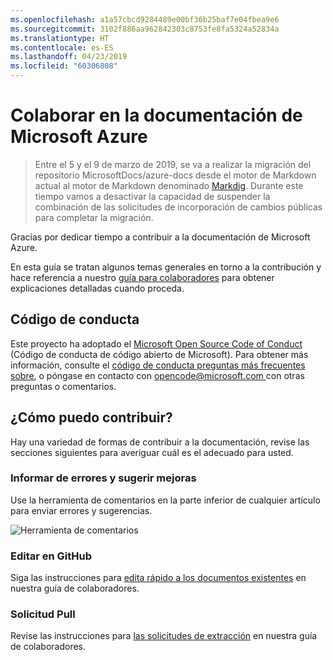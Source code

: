 ```yaml
---
ms.openlocfilehash: a1a57cbcd9284489e00bf36b25baf7e04fbea9e6
ms.sourcegitcommit: 3102f886aa962842303c8753fe8fa5324a52834a
ms.translationtype: HT
ms.contentlocale: es-ES
ms.lasthandoff: 04/23/2019
ms.locfileid: "60306808"
---
```

# <a name="contributing-to-microsoft-azure-documentation"></a>Colaborar en la documentación de Microsoft Azure

> Entre el 5 y el 9 de marzo de 2019, se va a realizar la migración del repositorio MicrosoftDocs/azure-docs desde el motor de Markdown actual al motor de Markdown denominado [Markdig](https://github.com/lunet-io/markdig). Durante este tiempo vamos a desactivar la capacidad de suspender la combinación de las solicitudes de incorporación de cambios públicas para completar la migración.

Gracias por dedicar tiempo a contribuir a la documentación de Microsoft Azure.

En esta guía se tratan algunos temas generales en torno a la contribución y hace referencia a nuestro [guía para colaboradores](https://docs.microsoft.com/contribute) para obtener explicaciones detalladas cuando proceda.

## <a name="code-of-conduct"></a>Código de conducta

Este proyecto ha adoptado el [Microsoft Open Source Code of Conduct](https://opensource.microsoft.com/codeofconduct/) (Código de conducta de código abierto de Microsoft).
Para obtener más información, consulte el [código de conducta preguntas más frecuentes sobre](https://opensource.microsoft.com/codeofconduct/faq/), o póngase en contacto con [ opencode@microsoft.com ](mailto:opencode@microsoft.com) con otras preguntas o comentarios.

## <a name="how-can-i-contribute"></a>¿Cómo puedo contribuir?

Hay una variedad de formas de contribuir a la documentación, revise las secciones siguientes para averiguar cuál es el adecuado para usted.

### <a name="reporting-bugs-and-suggesting-enhancements"></a>Informar de errores y sugerir mejoras

Use la herramienta de comentarios en la parte inferior de cualquier artículo para enviar errores y sugerencias.

![Herramienta de comentarios](media/feedback-tool.png)

### <a name="editing-in-github"></a>Editar en GitHub

Siga las instrucciones para [edita rápido a los documentos existentes](https://docs.microsoft.com/contribute/#quick-edits-to-existing-documents) en nuestra guía de colaboradores.

### <a name="pull-request"></a>Solicitud Pull

Revise las instrucciones para [las solicitudes de extracción](https://docs.microsoft.com/contribute/how-to-write-workflows-major#pull-request-processing) en nuestra guía de colaboradores.
